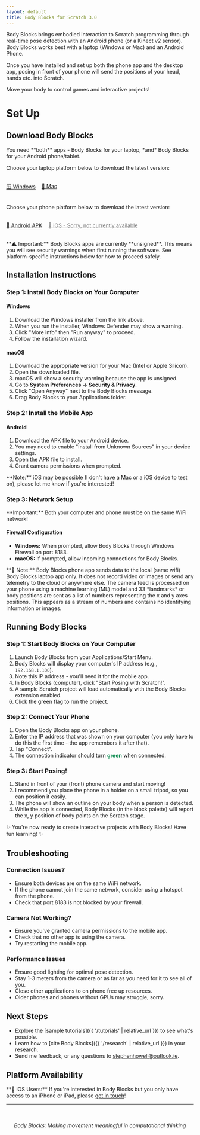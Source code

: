 ```yaml
---
layout: default
title: Body Blocks for Scratch 3.0
---
```


<div class="step" markdown="1">
Body Blocks brings embodied interaction to Scratch programming through real-time pose detection with an Android phone (or a Kinect v2 sensor).  
Body Blocks works best with a laptop (Windows or Mac) and an Android Phone.  

Once you have installed and set up both the phone app and the desktop app, posing in front of your phone will send the positions of your head, hands etc. into Scratch. 

Move your body to control games and interactive projects!
</div>

# Set Up

## Download Body Blocks

<div class="info" markdown="1">
You need **both** apps - Body Blocks for your laptop, *and* Body Blocks for your Android phone/tablet.
</div>

Choose your laptop platform below to download the latest version:
<div style="display: flex; flex-wrap: wrap; gap: 1rem; margin: 2rem 0;">
    <a href="https://github.com/stephenhowell/body-blocks/releases/latest" class="download-button">🪟 Windows</a>
    <a href="https://github.com/stephenhowell/body-blocks/releases/latest" class="download-button">🍎 Mac</a>
</div>

Choose your phone platform below to download the latest version:

<div style="display: flex; flex-wrap: wrap; gap: 1rem; margin: 2rem 0;">        
    <a href="https://github.com/stephenhowell/body-blocks/releases/latest" class="download-button">📱 Android APK</a>
    <a href="#ios-interest" class="download-button" style="opacity: 0.6; cursor: not-allowed;">📱 iOS - Sorry, not currently available</a>
</div>

<div class="warning" markdown="1">
**⚠️ Important:** Body Blocks apps are currently **unsigned**. This means you will see security warnings when first running the software. See platform-specific instructions below for how to proceed safely.
</div>

## Installation Instructions

<div class="step" markdown="1">

### Step 1: Install Body Blocks on Your Computer

#### Windows
1.  Download the Windows installer from the link above.
2.  When you run the installer, Windows Defender may show a warning.
3.  Click "More info" then "Run anyway" to proceed.
4.  Follow the installation wizard.

#### macOS
1.  Download the appropriate version for your Mac (Intel or Apple Silicon).
2.  Open the downloaded file.
3.  macOS will show a security warning because the app is unsigned.
4.  Go to **System Preferences → Security & Privacy**.
5.  Click "Open Anyway" next to the Body Blocks message.
6.  Drag Body Blocks to your Applications folder.

</div>

<div class="step" markdown="1">

### Step 2: Install the Mobile App

#### Android
1.  Download the APK file to your Android device.
2.  You may need to enable "Install from Unknown Sources" in your device settings.
3.  Open the APK file to install.
4.  Grant camera permissions when prompted.

<div class="info" markdown="1">
**Note:** iOS may be possible (I don't have a Mac or a iOS device to test on), please let me know if you're interested!
</div>
</div>

<div class="step" markdown="1">

### Step 3: Network Setup

<div class="warning" markdown="1">
**Important:** Both your computer and phone must be on the same WiFi network!
</div>

#### Firewall Configuration
- **Windows:** When prompted, allow Body Blocks through Windows Firewall on port 8183.
- **macOS:** If prompted, allow incoming connections for Body Blocks.

</div>

<div class="success" markdown="1">
**🔐 Note:** Body Blocks phone app sends data to the local (same wifi) Body Blocks laptop app only. It does not record video or images or send any telemetry to the cloud or anywhere else. The camera feed is processed on your phone using a machine learning (ML) model and 33 *landmarks* or body positions are sent as a list of numbers representing the x and y axes positions. This appears as a stream of numbers and contains no identifying information or images. 
</div>

## Running Body Blocks

<div class="step" markdown="1">

### Step 1: Start Body Blocks on Your Computer

1.  Launch Body Blocks from your Applications/Start Menu.
2.  Body Blocks will display your computer's IP address (e.g., `192.168.1.100`).
3.  Note this IP address - you'll need it for the mobile app.
4.  In Body Blocks (computer), click "Start Posing with Scratch!".
5.  A sample Scratch project will load automatically with the Body Blocks extension enabled.
6.  Click the green flag to run the project.

</div>

<div class="step" markdown="1">

### Step 2: Connect Your Phone

1.  Open the Body Blocks app on your phone.
2.  Enter the IP address that was shown on your computer (you only have to do this the first time - the app remembers it after that).
3.  Tap "Connect".
4.  The connection indicator should turn <span style="color: #03884a; font-weight: bold;">green</span> when connected.

</div>

<div class="step" markdown="1">

### Step 3: Start Posing!

1.  Stand in front of your (front) phone camera and start moving!
2.  I recommend you place the phone in a holder on a small tripod, so you can position it easily.
3.  The phone will show an outline on your body when a person is detected.
4.  While the app is connected, Body Blocks (in the block palette) will report the x, y position of body points on the Scratch stage.

</div>

<div class="success" markdown="1">
✨ You're now ready to create interactive projects with Body Blocks! Have fun learning! ✨
</div>

## Troubleshooting

<div class="step" markdown="1">
    
### Connection Issues?
- Ensure both devices are on the same WiFi network.
- If the phone cannot join the same network, consider using a hotspot from the phone.
- Check that port 8183 is not blocked by your firewall.

### Camera Not Working?
- Ensure you've granted camera permissions to the mobile app.
- Check that no other app is using the camera.
- Try restarting the mobile app.

### Performance Issues
- Ensure good lighting for optimal pose detection.
- Stay 1-3 meters from the camera or as far as you need for it to see all of you.
- Close other applications to on phone free up resources.
- Older phones and phones without GPUs may struggle, sorry.

</div>

## Next Steps

- Explore the [sample tutorials]({{ '/tutorials' | relative_url }}) to see what's possible.
- Learn how to [cite Body Blocks]({{ '/research' | relative_url }}) in your research.
- Send me feedback, or any questions to <a href="mailto:stephenhowell@outlook.ie">stephenhowell@outlook.ie</a>.

## Platform Availability

<div id="ios-interest" class="info" markdown="1">
**🍎 iOS Users:** If you're interested in Body Blocks but you only have access to an iPhone or iPad, please <a href="mailto:stephenhowell@outlook.ie?subject=Body%20Blocks%20for%20iOS">get in touch</a>!
</div>

---

<div style="text-align: center; margin-top: 3rem;">
    <p><em>Body Blocks: Making movement meaningful in computational thinking</em></p>
</div>
